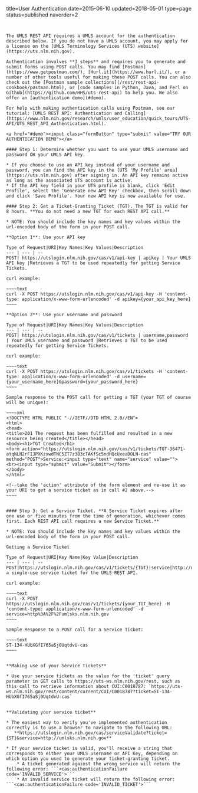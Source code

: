 title=User Authentication
date=2015-06-10
updated=2018-05-01
type=page
status=published
navorder=2
~~~~~~


The UMLS REST API requires a UMLS account for the authentication described below. If you do not have a UMLS account, you may apply for a license on the [UMLS Terminology Services (UTS) website](https://uts.nlm.nih.gov). 

Authentication involves **3 steps** and requires you to generate and submit forms using POST calls. You may find [Postman](https://www.getpostman.com/), [Hurl.it](https://www.hurl.it/), or a number of other tools useful for making these POST calls. You can also check out the [Postman sample collections](/rest/rest-api-cookbook/postman.html), or [code samples in Python, Java, and Perl on Github](https://github.com/HHS/uts-rest-api) to help you. We also offer an [authentication demo](#demo).

For help with making authentication calls using Postman, see our tutorial: [UMLS REST API: Authentication and Calling](https://www.nlm.nih.gov/research/umls/user_education/quick_tours/UTS-API/UTS_REST_API_Authentication.html). 

<a href="#demo"><input class="formButton" type="submit" value="TRY OUR AUTHENTICATION DEMO"></a>

#### Step 1: Determine whether you want to use your UMLS username and password OR your UMLS API key.

* If you choose to use an API key instead of your username and password, you can find the API key in the [UTS 'My Profile' area](https://uts.nlm.nih.gov) after signing in. An API key remains active as long as the associated UTS account is active.
* If the API key field in your UTS profile is blank, click 'Edit Profile', select the 'Generate new API Key' checkbox, then scroll down and click 'Save Profile'. Your new API key is now available for use.

#### Step 2: Get a Ticket-Granting Ticket (TGT). The TGT is valid for 8 hours. **You do not need a new TGT for each REST API call.**

* NOTE: You should include the key names and key values within the url-encoded body of the form in your POST call.

**Option 1**: Use your API key

Type of Request|URI|Key Names|Key Values|Description
--- | --- | --
POST| https://utslogin.nlm.nih.gov/cas/v1/api-key | apikey | Your UMLS API key |Retrieves a TGT to be used repeatedly for getting Service Tickets.

curl example:

~~~~text
curl -X POST https://utslogin.nlm.nih.gov/cas/v1/api-key -H 'content-type: application/x-www-form-urlencoded' -d apikey={your_api_key_here}
~~~~

**Option 2**: Use your username and password

Type of Request|URI|Key Names|Key Values|Description
--- | --- | --
POST| https://utslogin.nlm.nih.gov/cas/v1/tickets | username,password | Your UMLS username and password |Retrieves a TGT to be used repeatedly for getting Service Tickets.

curl example:

~~~~text
curl -X POST https://utslogin.nlm.nih.gov/cas/v1/tickets -H 'content-type: application/x-www-form-urlencoded' -d username={your_username_here}&password={your_password_here}
~~~~

Sample response to the POST call for getting a TGT (your TGT of course will be unique):

~~~~xml
<!DOCTYPE HTML PUBLIC "-//IETF//DTD HTML 2.0//EN">
<html>
<head>
<title>201 The request has been fulfilled and resulted in a new resource being created</title></head>
<body><h1>TGT Created</h1>
<form action="https://utslogin.nlm.nih.gov/cas/v1/tickets/TGT-36471-aYqNLN2rFIJPXKzxwdTNC5ZT7z3B3cTAKfSc5ndHQcUxeaDOLN-cas" method="POST">Service:<input type="text" name="service" value="">
<br><input type="submit" value="Submit"></form>
</body>
</html>

<!--take the 'action' attribute of the form element and re-use it as your URI to get a service ticket as in call #2 above.-->
~~~~


#### Step 3: Get a Service Ticket. **A Service Ticket expires after one use or five minutes from the time of generation, whichever comes first. Each REST API call requires a new Service Ticket.**

* NOTE: You should include the key names and key values within the url-encoded body of the form in your POST call.

Getting a Service Ticket

Type of Request|URI|Key Name|Key Value|Description
--- | --- | --
POST|https://utslogin.nlm.nih.gov/cas/v1/tickets/{TGT}|service|http://umlsks.nlm.nih.gov|Retrieves a single-use service ticket for the UMLS REST API.

curl example:

~~~~text
curl -X POST https://utslogin.nlm.nih.gov/cas/v1/tickets/{your_TGT_here} -H 'content-type: application/x-www-form-urlencoded' -d service=http%3A%2F%2Fumlsks.nlm.nih.gov
~~~~

Sample Response to a POST call for a Service Ticket:

~~~~text
ST-134-HUbXGfI765aSj0UqtdvU-cas
~~~~


**Making use of your Service Tickets**

* Use your service tickets as the value for the 'ticket' query parameter in GET calls to https://uts-ws.nlm.nih.gov/rest, such as this call to retrieve information about CUI:C0018787: `https://uts-ws.nlm.nih.gov/rest/content/current/CUI/C0018787?ticket=ST-134-HUbXGfI765aSj0UqtdvU-cas`


**Validating your service ticket**

* The easiest way to verify you've implemented authentication correctly is to use a browser to navigate to the following URL:  
   **https://utslogin.nlm.nih.gov/cas/serviceValidate?ticket={ST}&service=http://umlsks.nlm.nih.gov**  

* If your service ticket is valid, you'll receive a string that corresponds to either your UMLS username or API Key, depending on which option you used to generate your ticket-granting ticket.  
    * A ticket generated against the wrong service will return the following error: ```<cas:authenticationFailure code='INVALID_SERVICE'>```  
    * An invalid service ticket will return the following error: ```<cas:authenticationFailure code='INVALID_TICKET'>``` 
    
